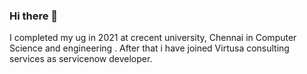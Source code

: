 ### Hi there 👋

I completed my ug in 2021 at crecent university, Chennai in Computer Science and engineering . After that i have joined Virtusa consulting services as servicenow developer.


<!--
**HariChaithanya/HariChaithanya** is a ✨ _special_ ✨ repository because its `README.md` (this file) appears on your GitHub profile.

Here are some ideas to get you started:

- 🔭 I’m currently working on ...
- 🌱 I’m currently learning ...
- 👯 I’m looking to collaborate on ...
- 🤔 I’m looking for help with ...
- 💬 Ask me about ...
- 📫 How to reach me: ...
- 😄 Pronouns: ...
- ⚡ Fun fact: ...
-->
